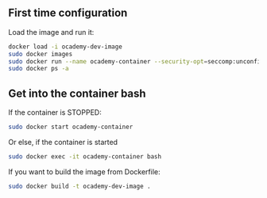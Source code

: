 
## First time configuration

Load the image and run it:
```bash
docker load -i ocademy-dev-image
sudo docker images
sudo docker run --name ocademy-container --security-opt=seccomp:unconfined -it ocademy-dev-image bash
sudo docker ps -a
```

## Get into the container bash

If the container is STOPPED:
```bash
sudo docker start ocademy-container
```

Or else, if the container is  started
```bash
sudo docker exec -it ocademy-container bash
```


If you want to build the image from Dockerfile:

```bash
sudo docker build -t ocademy-dev-image .
```